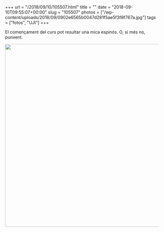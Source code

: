 +++
url = "/2018/09/10/105507.html"
title = ""
date = "2018-09-10T09:55:07+00:00"
slug = "105507"
photos = ["/wp-content/uploads/2018/09/0902e6565b0047d281f5ae5f3f8f767a.jpg"]
tags = ["fotos", "UJI"]
+++

El començament del curs pot resultar una mica espinós. O, si més no, punxent.

<img src="/wp-content/uploads/2018/09/0902e6565b0047d281f5ae5f3f8f767a.jpg" width="600" height="600" />
